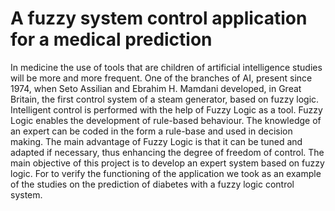 # A fuzzy system control application  for a medical prediction
In medicine the use of tools that are children of artificial intelligence studies will be more and more frequent. One of the branches of AI, present since 1974, when Seto Assilian and Ebrahim H. Mamdani developed, in Great Britain, the first control system of a steam generator, based on fuzzy logic. 
Intelligent control is performed with the help of Fuzzy Logic as a tool. Fuzzy Logic enables the development of rule-based behaviour. The knowledge of an expert can be coded in the form a rule-base and used in decision making. The main advantage of Fuzzy Logic is that it can be tuned and adapted if necessary, thus enhancing the degree of freedom of control. 
The main objective of this project is to develop an expert system based on fuzzy logic. For to verify the functioning of the application we took as an example of the studies on the prediction of diabetes with a fuzzy logic control system. 

